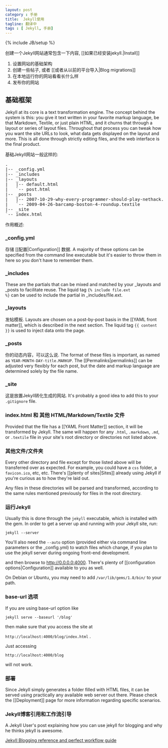 ```yaml
---
layout: post
category : 手册
title:  Jekyll使用
tagline: 翻译中
tags : [ Jekyll, 手册]
---
```

{% include JB/setup %}

创建一个Jekyll网站通常包含一下内容, [[如果已经安装jekyll.|Install]]

1. 设置网站的基础架构
2. 创建一些帖子, 或者 [[或者从以前的平台导入|Blog migrations]]
3. 在本地运行你的网站看看长什么样
4. 发布你的网站

## 基础框架

Jekyll at its core is a text transformation engine. The concept behind the system is this: you give it text written in your favorite markup language, be that Markdown, Textile, or just plain HTML, and it churns that through a layout or series of layout files. Throughout that process you can tweak how you want the site URLs to look, what data gets displayed on the layout and more. This is all done through strictly editing files, and the web interface is the final product.

基础Jekyll网站一般这样的:

<pre>
.
|-- _config.yml
|-- _includes
|-- _layouts
|   |-- default.html
|   `-- post.html
|-- _posts
|   |-- 2007-10-29-why-every-programmer-should-play-nethack.textile
|   `-- 2009-04-26-barcamp-boston-4-roundup.textile
|-- _site
`-- index.html
</pre>

作用概述:

### _config.yml

存储 [[配置|Configuration]] 数据. A majority of these options can be specified from the command line executable but it's easier to throw them in here so you don't have to remember them.

### _includes

These are the partials that can be mixed and matched by your _layouts and _posts to facilitate reuse.  The liquid tag <code>{% include file.ext %}</code> can be used to include the partial in _includes/file.ext.

### _layouts

发帖模板. Layouts are chosen on a post-by-post basis in the [[YAML front matter]], which is described in the next section. The liquid tag <code>{{ content }}</code> is used to inject data onto the page.


### _posts

你的动态内容，可以这么说. The format of these files is important, as named as `YEAR-MONTH-DAY-title.MARKUP`. The [[Permalinks|permalinks]] can be adjusted very flexibly for each post, but the date and markup language are determined solely by the file name.

### _site

这是放置Jekyll转化生成的网站. It's probably a good idea to add this to your `.gitignore` file.

### index.html 和 其他 HTML/Markdown/Textile 文件

Provided that the file has a [[YAML Front Matter]] section, it will be transformed by Jekyll. The same will happen for any `.html`, `.markdown`, `.md`, or `.textile` file in your site's root directory or directories not listed above.

### 其他文件/文件夹

Every other directory and file except for those listed above will be transferred over as expected. For example, you could have a `css` folder, a `favicon.ico`, etc, etc. There's [[plenty of sites|Sites]] already using Jekyll if you're curious as to how they're laid out.

Any files in these directories will be parsed and transformed, according to the same rules mentioned previously for files in the root directory.

### 运行Jekyll

Usually this is done through the `jekyll` executable, which is installed with the gem. In order to get a server up and running with your Jekyll site, run:

`jekyll --server` 

You'll also need the `--auto` option (provided either via command line parameters or the _config.yml) to watch files which change, if you plan to use the jekyll server during ongoing front-end development.

and then browse to http://0.0.0.0:4000. There's plenty of [[configuration options|Configuration]] available to you as well.

On Debian or Ubuntu, you may need to add `/var/lib/gems/1.8/bin/` to your path.

### base-url 选项

If you are using base-url option like 

`jekyll serve --baseurl '/blog'`

then make sure that you access the site at 

`http://localhost:4000/blog/index.html` . 

Just accessing 

`http://localhost:4000/blog`

will not work.

### 部署

Since Jekyll simply generates a folder filled with HTML files, it can be served using practically any available web server out there. Please check the [[Deployment]] page for more information regarding specific scenarios.


### Jekyll博客引用和工作流引导
A Jekyll User's post explaining how you can use jekyll for blogging and why he thinks jekyll is awesome.

[Jekyll Blogging reference and perfect workflow guide](http://qubitlogs.com/Workflow/2013/01/22/jekyll-blogging-reference-and-perfect-workflow-guide/)
